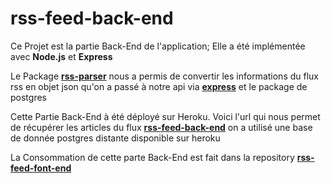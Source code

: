 # rss-feed-back-end 
Ce Projet est la partie Back-End de l'application;
Elle a été implémentée avec **Node.js** et **Express**

Le Package **[rss-parser](https://www.npmjs.com/package/rss-parser)** nous a permis de convertir les informations du flux rss en objet json qu'on a passé à notre api via **[express](https://www.npmjs.com/package/express)** et le package de postgres

Cette Partie Back-End à été déployé sur Heroku. Voici l'url qui nous permet de récupérer les articles du flux **[rss-feed-back-end](https://rss-feed-back-end.herokuapp.com/api/news)** on a utilisé une base de donnée postgres distante disponible sur heroku

La Consommation de cette parte Back-End est fait dans la repository **[rss-feed-font-end](https://github.com/bensarr/rss-feed-front-end)**
